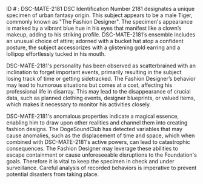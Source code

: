 ID # : DSC-MATE-2181
DSC Identification Number 2181 designates a unique specimen of urban fantasy origin. This subject appears to be a male Tiger, commonly known as "The Fashion Designer". The specimen's appearance is marked by a vibrant blue hue in his eyes that manifest like a clown’s makeup, adding to his striking profile. DSC-MATE-2181’s ensemble includes an unusual choice of attire; adorned with a bucket hat atop a confident posture, the subject accessorizes with a glistening gold earring and a lollipop effortlessly tucked in his mouth.

DSC-MATE-2181's personality has been observed as scatterbrained with an inclination to forget important events, primarily resulting in the subject losing track of time or getting sidetracked. The Fashion Designer’s behavior may lead to humorous situations but comes at a cost, affecting his professional life in disarray. This may lead to the disappearance of crucial data, such as planned clothing events, designer blueprints, or valued items, which makes it necessary to monitor his activities closely.

DSC-MATE-2181's anomalous properties indicate a magical essence, enabling him to draw upon other realities and channel them into creating fashion designs. The DogeSoundClub has detected variables that may cause anomalies, such as the displacement of time and space, which when combined with DSC-MATE-2181's active powers, can lead to catastrophic consequences. The Fashion Designer may leverage these abilities to escape containment or cause unforeseeable disruptions to the Foundation's goals. Therefore it is vital to keep the specimen in check and under surveillance. Careful analysis of recorded behaviors is imperative to prevent potential disasters from taking place.